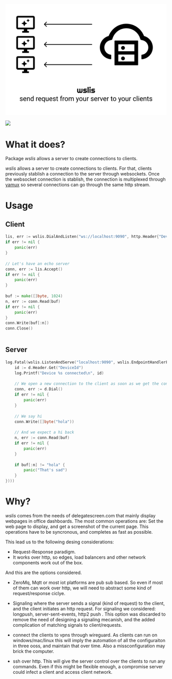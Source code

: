 ![wslis logo](doc/wslis.png)

[![](https://godoc.org/github.com/guillermo/wslis?status.svg)](http://godoc.org/github.com/guillermo/wslis)


# What it does?

Package *wslis* allows a server to create connections to clients.

*wslis* allows a server to create connections to clients. For that, clients
previously stablish a connection to the server through websockets. Once the
websocket connection is stablish, the connection is multiplexed through
[yamux](https://github.com/hashicorp/yamux) so several connections can go
through the same http stream.



# Usage

## Client
```go
lis, err := wslis.DialAndListen("ws://localhost:9090", http.Header{"DeviceId": []string{"123"}})
if err != nil {
    panic(err)
}

// Let's have an echo server
conn, err := lis.Accept()
if err != nil {
    panic(err)
}

buf := make([]byte, 1024)
n, err := conn.Read(buf)
if err != nil {
    panic(err)
}
conn.Write(buf[:n])
conn.Close()
    
```


## Server

```go
log.Fatal(wslis.ListenAndServe("localhost:9090", wslis.EndpointHandlerFunc(func(d *Dialer) {
    id := d.Header.Get("DeviceId")
    log.Printf("Device %s connected\n", id)

    // We open a new connection to the client as soon as we get the connection
    conn, err := d.Dial()
    if err != nil {
        panic(err)
    }

    // We say hi
    conn.Write([]byte("hola"))

    // And we expect a hi back
    n, err := conn.Read(buf)
    if err != nil {
        panic(err)
    }

    if buf[:n] != "hola" {
        panic("That's sad")
    }
})))
```


# Why?

*wslis* comes from the needs of delegatescreen.com that mainly display webpages
in office dashboards. The most common operations are: Set the web page to
display, and get a screenshot of the current page. This operations have to be
syncronous, and completes as fast as possible.

This lead us to the following desing considerations:

* Request-Response paradigm.
* It works over http, so edges, load balancers and other network
components work out of the box.

And this are the options considered.

* ZeroMq, Mqtt or most iot platforms are pub sub based. So even if most of them can work over http, we will need to abstract some kind of request/response ciclye.
* Signaling where the server sends a signal (kind of request) to the client,
and the client initiates an http request. For signaling we considered: longpush,
server-sent-events, http2 push . This option was discarded
to remove the need of designing a signaling mecanish, and the added
complication of matching signals to client/requests.
* connect the clients to vpns through wireguard. As clients can run on
windows/mac/linux this will imply the automation of all the configuraiton in
three ooss, and maintain that over time. Also a missconfiguration may brick
the computer.

* ssh over http. This will give the server control over the clients to run
any commands. Even if this might be flexible enough, a compromise server could
infect a client and access client network.


